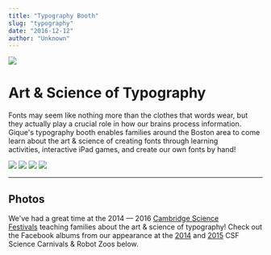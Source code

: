 ```yaml
---
title: "Typography Booth"
slug: "typography"
date: "2016-12-12"
author: "Unknown"
---
```


[![](https://images.squarespace-cdn.com/content/v1/525f99bee4b09c141b6f8b0c/1399969870443-758VZHVVSMD5EI04I2DF/cambridge-science-festival.jpg?format=original)](http://www.cambridgesciencefestival.org/Home.aspx)

# Art & Science of Typography

Fonts may seem like nothing more than the clothes that words wear, but they actually play a crucial role in how our brains process information. Gique's typography booth enables families around the Boston area to come learn about the art & science of creating fonts through learning activities, interactive iPad games, and create our own fonts by hand!

![](https://images.squarespace-cdn.com/content/v1/525f99bee4b09c141b6f8b0c/1399968831195-4H689G9UX883XHTFNA5K/Screen+Shot+2014-05-13+at+4.05.59+AM.png?format=original) ![](https://images.squarespace-cdn.com/content/v1/525f99bee4b09c141b6f8b0c/1399968578079-30DJJ8WBBQ8AK00WSCPW/Screen+Shot+2014-05-13+at+4.07.04+AM.png?format=original) ![](https://images.squarespace-cdn.com/content/v1/525f99bee4b09c141b6f8b0c/1399969114736-YVKAYGZR1LI1I1FTLV83/Screen+Shot+2014-05-13+at+4.07.37+AM.png?format=original) ![](https://images.squarespace-cdn.com/content/v1/525f99bee4b09c141b6f8b0c/1399969074972-RA0946MOBDVLHOGOS7TN/Screen+Shot+2014-05-13+at+4.07.37+AM.png?format=original)

* * *

## Photos

We've had a great time at the 2014 — 2016 [Cambridge Science Festivals](http://www.cambridgesciencefestival.org/) teaching families about the art & science of typography! Check out the Facebook albums from our appearance at the [2014](https://www.facebook.com/media/set/?set=a.469431739855065.1073741828.389326787865561&type=3) and [2015](https://www.facebook.com/media/set/?set=a.649888295142741.1073741839.389326787865561&type=3) CSF Science Carnivals & Robot Zoos below.

